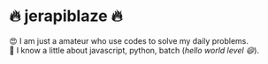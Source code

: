 # 🔥 jerapiblaze 🔥
😍 I am just a amateur who use codes to solve my daily problems. <br>
📗 I know a little about javascript, python, batch (*hello world level 😄*). <br>
<!---
jerapiblaze/jerapiblaze is a ✨ special ✨ repository because its `README.md` (this file) appears on your GitHub profile.
You can click the Preview link to take a look at your changes.
--->
